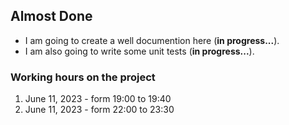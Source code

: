 ## Almost Done
- I am going to create a well documention here (**in progress...**).  
- I am also going to write some unit tests (**in progress...**).

### Working hours on the project
1. June 11, 2023 - form 19:00 to 19:40
1. June 11, 2023 - form 22:00 to 23:30
